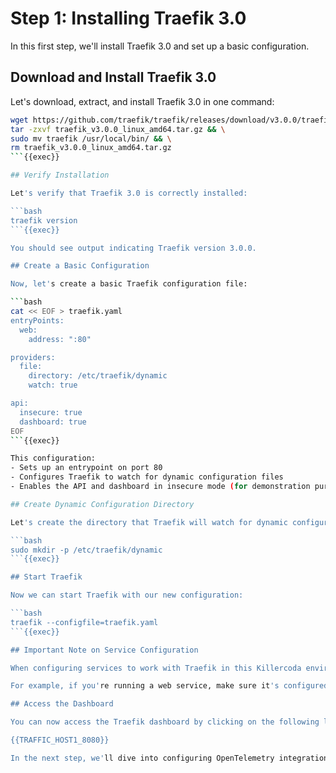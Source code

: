 # Step 1: Installing Traefik 3.0

In this first step, we'll install Traefik 3.0 and set up a basic configuration.

## Download and Install Traefik 3.0

Let's download, extract, and install Traefik 3.0 in one command:

```bash
wget https://github.com/traefik/traefik/releases/download/v3.0.0/traefik_v3.0.0_linux_amd64.tar.gz && \
tar -zxvf traefik_v3.0.0_linux_amd64.tar.gz && \
sudo mv traefik /usr/local/bin/ && \
rm traefik_v3.0.0_linux_amd64.tar.gz
```{{exec}}

## Verify Installation

Let's verify that Traefik 3.0 is correctly installed:

```bash
traefik version
```{{exec}}

You should see output indicating Traefik version 3.0.0.

## Create a Basic Configuration

Now, let's create a basic Traefik configuration file:

```bash
cat << EOF > traefik.yaml
entryPoints:
  web:
    address: ":80"

providers:
  file:
    directory: /etc/traefik/dynamic
    watch: true

api:
  insecure: true
  dashboard: true
EOF
```{{exec}}

This configuration:
- Sets up an entrypoint on port 80
- Configures Traefik to watch for dynamic configuration files
- Enables the API and dashboard in insecure mode (for demonstration purposes)

## Create Dynamic Configuration Directory

Let's create the directory that Traefik will watch for dynamic configuration:

```bash
sudo mkdir -p /etc/traefik/dynamic
```{{exec}}

## Start Traefik

Now we can start Traefik with our new configuration:

```bash
traefik --configfile=traefik.yaml
```{{exec}}

## Important Note on Service Configuration

When configuring services to work with Traefik in this Killercoda environment, ensure they are set to listen on all interfaces (0.0.0.0) and not just localhost. This allows the services to be accessible from outside the container or VM.

For example, if you're running a web service, make sure it's configured to listen on 0.0.0.0:port instead of localhost:port or 127.0.0.1:port.

## Access the Dashboard

You can now access the Traefik dashboard by clicking on the following link:

{{TRAFFIC_HOST1_8080}}

In the next step, we'll dive into configuring OpenTelemetry integration with Traefik 3.0!
